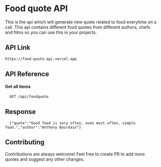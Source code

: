 
# Food quote API

This is the api which will generate new quote related to food everytime on a call. This api contains different food quotes from different authors, chefs and films so you can use this in your projects.

## API Link

```bash
https://food-quote-api.vercel.app
```

## API Reference

#### Get all items

```bash
  GET /api/foodquote
```
## Response

```http
  {"quote":"Good food is very often, even most often, simple food.","author":"Anthony Bourdain"}
```

## Contributing

Contributions are always welcome! Feel free to create PR to add more quotes and suggest any other changes.


